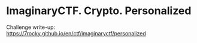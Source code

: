 # ImaginaryCTF. Crypto. Personalized

Challenge write-up: https://7rocky.github.io/en/ctf/imaginaryctf/personalized
